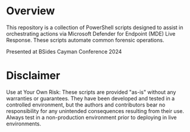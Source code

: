 # Overview
This repository is a collection of PowerShell scripts designed to assist in orchestrating actions via Microsoft Defender for Endpoint (MDE) Live Response. These scripts automate common forensic operations. 

Presented at BSides Cayman Conference 2024

# Disclaimer
Use at Your Own Risk: These scripts are provided "as-is" without any warranties or guarantees. They have been developed and tested in a controlled environment, but the authors and contributors bear no responsibility for any unintended consequences resulting from their use. Always test in a non-production environment prior to deploying in live environments.
